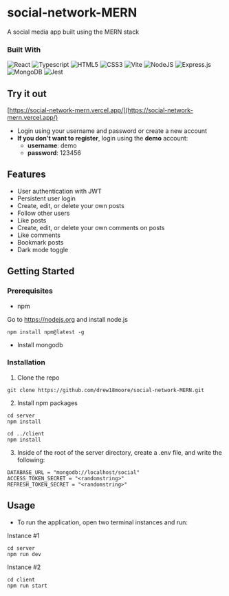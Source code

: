 # social-network-MERN
A social media app built using the MERN stack

### Built With
![React](https://img.shields.io/badge/react-%2320232a.svg?style=for-the-badge&logo=react&logoColor=%2361DAFB)
![Typescript](https://img.shields.io/badge/TypeScript-007ACC?style=for-the-badge&logo=typescript&logoColor=white)
![HTML5](https://img.shields.io/badge/html5-%23E34F26.svg?style=for-the-badge&logo=html5&logoColor=white)
![CSS3](https://img.shields.io/badge/css3-%231572B6.svg?style=for-the-badge&logo=css3&logoColor=white)
![Vite](https://img.shields.io/badge/vite-%23646CFF.svg?style=for-the-badge&logo=vite&logoColor=white)
![NodeJS](https://img.shields.io/badge/node.js-6DA55F?style=for-the-badge&logo=node.js&logoColor=white)
![Express.js](https://img.shields.io/badge/express.js-%23404d59.svg?style=for-the-badge&logo=express&logoColor=%2361DAFB)
![MongoDB](https://img.shields.io/badge/MongoDB-%234ea94b.svg?style=for-the-badge&logo=mongodb&logoColor=white)
![Jest](https://img.shields.io/badge/-jest-%23C21325?style=for-the-badge&logo=jest&logoColor=white)
## Try it out
[https://social-network-mern.vercel.app/](https://social-network-mern.vercel.app/)
- Login using your username and password or create a new account
- <strong>If you don't want to register</strong>, login using the <strong>demo</strong> account:
  - <strong>username</strong>: demo
  - <strong>password</strong>: 123456

## Features
- User authentication with JWT
- Persistent user login
- Create, edit, or delete your own posts
- Follow other users
- Like posts
- Create, edit, or delete your own comments on posts
- Like comments
- Bookmark posts
- Dark mode toggle

## Getting Started
### Prerequisites
* npm

Go to https://nodejs.org and install node.js
```
npm install npm@latest -g
```
* Install mongodb

### Installation
1. Clone the repo
```
git clone https://github.com/drew18moore/social-network-MERN.git
```
2. Install npm packages
```
cd server
npm install

cd ../client
npm install
```

3. Inside of the root of the server directory, create a .env file, and write the following:
```
DATABASE_URL = "mongodb://localhost/social"
ACCESS_TOKEN_SECRET = "<randomstring>"
REFRESH_TOKEN_SECRET = "<randomstring>"
```
## Usage
* To run the application, open two terminal instances and run:

Instance #1
```
cd server
npm run dev
```
Instance #2
```
cd client
npm run start
```
